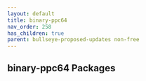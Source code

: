 ```yaml
---
layout: default
title: binary-ppc64
nav_order: 258
has_children: true
parent: bullseye-proposed-updates non-free
---
```


## binary-ppc64 Packages
